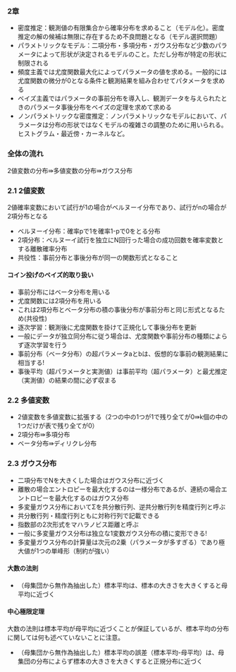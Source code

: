 ### 2章
* 密度推定：観測値の有限集合から確率分布を求めること（モデル化）。密度推定の解の候補は無限に存在するため不良問題となる（モデル選択問題）
* パラメトリックなモデル：二項分布・多項分布・ガウス分布など少数のパラメータによって形状が決定されるモデルのこと。ただし分布が特定の形状に制限される
* 頻度主義では尤度関数最大化によってパラメータの値を求める。一般的には尤度関数の微分が0となる条件と観測結果を組み合わせてパタメータを求める
* ベイズ主義ではパラメータの事前分布を導入し、観測データを与えられたときのパラメータ事後分布をベイズの定理を求めて求める
* ノンパラメトリックな密度推定：ノンパラメトリックなモデルにおいて、パラメータは分布の形状ではなくモデルの複雑さの調整のために用いられる。ヒストグラム・最近傍・カーネルなど。

### 全体の流れ
2値変数の分布⇛多値変数の分布⇛ガウス分布

### 2.1 2値変数
2値確率変数において試行が1の場合がベルヌーイ分布であり、試行がnの場合が2項分布となる
* ベルヌーイ分布：確率pで1を確率1-pで0をとる分布
* 2項分布：ベルヌーイ試行を独立にN回行った場合の成功回数を確率変数とする離散確率分布
* 共役性：事前分布と事後分布が同一の関数形式となること

#### コイン投げのベイズ的取り扱い
* 事前分布にはベータ分布を用いる
* 尤度関数には2項分布を用いる
* これは2項分布とベータ分布の積の事後分布が事前分布と同じ形式となるため(共役性)
* 逐次学習：観測後に尤度関数を掛けて正規化して事後分布を更新
* 一般にデータが独立同分布に従う場合は、尤度関数や事前分布の種類によらず逐次学習を行う
* 事前分布（ベータ分布）の超パラメータaとbは、仮想的な事前の観測結果に相当する!
* 事後平均（超パラメータと実測値）は事前平均（超パラメータ）と最尤推定（実測値）の結果の間に必ず収まる

### 2.2 多値変数
* 2値変数を多値変数に拡張する（2つの中の1つが1で残り全てが0⇛k個の中の1つだけが表で残り全てが0）
* 2項分布⇛多項分布
* ベータ分布⇛ディリクレ分布

### 2.3 ガウス分布
* 二項分布でNを大きくした場合はガウス分布に近づく
* 離散の場合エントロピーを最大化するのは一様分布であるが、連続の場合エントロピーを最大化するのはガウス分布
* 多変量ガウス分布においてΣを共分散行列、逆共分散行列を精度行列と呼ぶ
* 共分散行列・精度行列ともに対称行列で記載できる
* 指数部の2次形式をマハラノビス距離と呼ぶ
* 一般に多変量ガウス分布は独立な1変数ガウス分布の積に変形できる!
* 多変量ガウス分布の計算量は次元の2乗（パラメータが多すぎる）であり極大値が1つの単峰形（制約が強い）

#### 大数の法則 
* （母集団から無作為抽出した）標本平均は、標本の大きさを大きくすると母平均に近づく

#### 中心極限定理
大数の法則は標本平均が母平均に近づくことが保証しているが、標本平均の分布に関しては何も述べていないことに注意。
* （母集団から無作為抽出した）標本平均の誤差（標本平均-母平均）は、母集団の分布によらず標本の大きさを大きくすると正規分布に近づく
